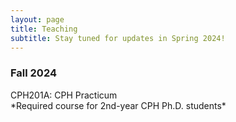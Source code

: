 ```yaml
---
layout: page
title: Teaching
subtitle: Stay tuned for updates in Spring 2024!
---
```


<h3>Fall 2024</h3> 
CPH201A: CPH Practicum
<br>*Required course for 2nd-year CPH Ph.D. students*
